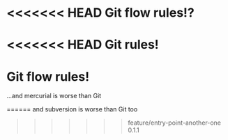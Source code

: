 <<<<<<< HEAD
Git flow rules!?
=======
<<<<<<< HEAD
Git rules!
=======
Git flow rules!
=======
...and mercurial is worse than Git

======
and subversion is worse than Git too
>>>>>>> feature/entry-point-another-one
>>>>>>> 0.1.1
